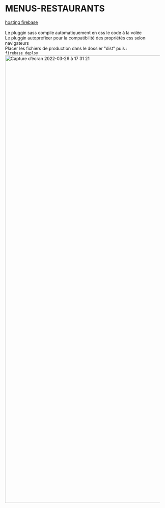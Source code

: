 # MENUS-RESTAURANTS  
[hosting firebase](https://ohmyfood-cc551.web.app/)  
<br/>
Le pluggin sass compile automatiquement en css le code à la volée  
Le pluggin autoprefixer pour la compatibilité des propriétés css selon navigateurs  
Placer les fichiers de production dans le dossier "dist" puis : <br/> ```firebase deploy```  
<img width="1455" alt="Capture d’écran 2022-03-26 à 17 31 21" src="https://user-images.githubusercontent.com/79283100/160244102-c28b7ee1-3a92-4f59-95a9-bcc902671712.png">

